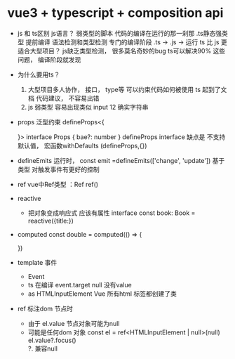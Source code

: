 # vue3 + typescript + composition api

- js 和 ts区别
   js语言？ 弱类型的脚本  代码的编译在运行的那一刹那
   .ts静态强类型  提前编译  语法检测和类型检测  专门的编译阶段
   .ts -> .js -> 运行
   ts 比 js 更适合大型项目？ js缺乏类型检测， 很多莫名奇妙的bug
   ts可以解决90% 这些问题， 编译阶段就发现

- 为什么要用ts？
   1. 大型项目多人协作， 接口， type等  可以约束代码如何被使用
      ts 起到了文档 代码建议， 不容易出错
   2. js 弱类型   容易出现类似 input 12 确实字符串

- props
   泛型约束 defineProps<{

   }>
   interface Props {
      bae?: number
   }
   defineProps<Props>
   interface 缺点是  不支持默认值， 宏函数withDefaults (defineProps,{})

- defineEmits
   运行时， const emit  =defineEmits(['change', 'update'])
   基于类型  对触发事件有更好的控制
- ref
   vue中Ref类型
   ：Ref<number>
   ref<number>()

- reactive
   - 把对象变成响应式
      应该有属性  interface
      const book: Book = reactive({title:})
- computed
   const double = computed<number>(() => {

   })
- template 事件
   - Event
   - ts 在编译
      event.target null 没有value
   - as HTMLInputElement Vue 所有html 标签都创建了类

- ref 标注dom 节点时
   - 由于 el.value 节点对象可能为null
   - 可能是任何dom 对象
      const el = ref<HTMLInputElement | null>(null)
      el.value?.focus()\
      ?. 兼容null